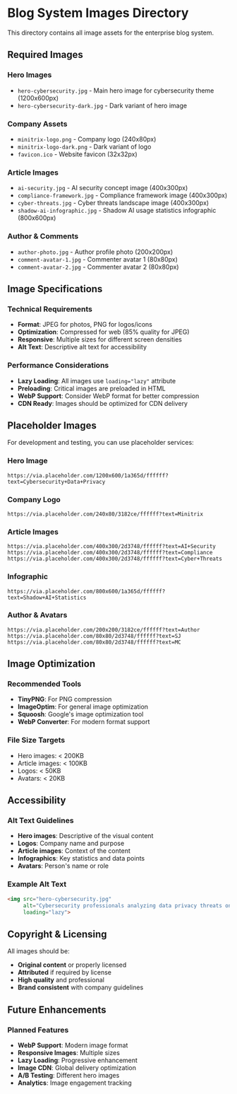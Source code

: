 # Blog System Images Directory

This directory contains all image assets for the enterprise blog system.

## Required Images

### Hero Images
- `hero-cybersecurity.jpg` - Main hero image for cybersecurity theme (1200x600px)
- `hero-cybersecurity-dark.jpg` - Dark variant of hero image

### Company Assets
- `minitrix-logo.png` - Company logo (240x80px)
- `minitrix-logo-dark.png` - Dark variant of logo
- `favicon.ico` - Website favicon (32x32px)

### Article Images
- `ai-security.jpg` - AI security concept image (400x300px)
- `compliance-framework.jpg` - Compliance framework image (400x300px)
- `cyber-threats.jpg` - Cyber threats landscape image (400x300px)
- `shadow-ai-infographic.jpg` - Shadow AI usage statistics infographic (800x600px)

### Author & Comments
- `author-photo.jpg` - Author profile photo (200x200px)
- `comment-avatar-1.jpg` - Commenter avatar 1 (80x80px)
- `comment-avatar-2.jpg` - Commenter avatar 2 (80x80px)

## Image Specifications

### Technical Requirements
- **Format**: JPEG for photos, PNG for logos/icons
- **Optimization**: Compressed for web (85% quality for JPEG)
- **Responsive**: Multiple sizes for different screen densities
- **Alt Text**: Descriptive alt text for accessibility

### Performance Considerations
- **Lazy Loading**: All images use `loading="lazy"` attribute
- **Preloading**: Critical images are preloaded in HTML
- **WebP Support**: Consider WebP format for better compression
- **CDN Ready**: Images should be optimized for CDN delivery

## Placeholder Images

For development and testing, you can use placeholder services:

### Hero Image
```
https://via.placeholder.com/1200x600/1a365d/ffffff?text=Cybersecurity+Data+Privacy
```

### Company Logo
```
https://via.placeholder.com/240x80/3182ce/ffffff?text=Minitrix
```

### Article Images
```
https://via.placeholder.com/400x300/2d3748/ffffff?text=AI+Security
https://via.placeholder.com/400x300/2d3748/ffffff?text=Compliance
https://via.placeholder.com/400x300/2d3748/ffffff?text=Cyber+Threats
```

### Infographic
```
https://via.placeholder.com/800x600/1a365d/ffffff?text=Shadow+AI+Statistics
```

### Author & Avatars
```
https://via.placeholder.com/200x200/3182ce/ffffff?text=Author
https://via.placeholder.com/80x80/2d3748/ffffff?text=SJ
https://via.placeholder.com/80x80/2d3748/ffffff?text=MC
```

## Image Optimization

### Recommended Tools
- **TinyPNG**: For PNG compression
- **ImageOptim**: For general image optimization
- **Squoosh**: Google's image optimization tool
- **WebP Converter**: For modern format support

### File Size Targets
- Hero images: < 200KB
- Article images: < 100KB
- Logos: < 50KB
- Avatars: < 20KB

## Accessibility

### Alt Text Guidelines
- **Hero images**: Descriptive of the visual content
- **Logos**: Company name and purpose
- **Article images**: Context of the content
- **Infographics**: Key statistics and data points
- **Avatars**: Person's name or role

### Example Alt Text
```html
<img src="hero-cybersecurity.jpg" 
     alt="Cybersecurity professionals analyzing data privacy threats on multiple screens" 
     loading="lazy">
```

## Copyright & Licensing

All images should be:
- **Original content** or properly licensed
- **Attributed** if required by license
- **High quality** and professional
- **Brand consistent** with company guidelines

## Future Enhancements

### Planned Features
- **WebP Support**: Modern image format
- **Responsive Images**: Multiple sizes
- **Lazy Loading**: Progressive enhancement
- **Image CDN**: Global delivery optimization
- **A/B Testing**: Different hero images
- **Analytics**: Image engagement tracking
